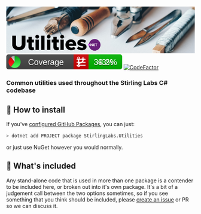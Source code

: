 ![Utilities.Net](utilities-dotnet.png)
![coverage badge](https://github.com/StirlingLabs/Utilities.Net/blob/coverage/coverage/badge_combined.svg) [![CodeFactor](https://www.codefactor.io/repository/github/stirlinglabs/utilities.net/badge?s=016763d52aea57b89a59fe809f85552eb1f08055)](https://www.codefactor.io/repository/github/stirlinglabs/utilities.net)

### Common utilities used throughout the Stirling Labs C# codebase

## 🚀 How to install

If you've [configured GitHub Packages](/StirlingLabs/Logging/blob/master/docs/GitHubPackages.md), you can just:

```bash
> dotnet add PROJECT package StirlingLabs.Utilities
```

or just use NuGet however you would normally.

## 👀 What's included

Any stand-alone code that is used in more than one package is a contender to be included
here, or broken out into it's own package.  It's a bit of a judgement call between the
two options sometimes, so if you see something that you think should be included, please
[create an issue](/StirlingLabs/Utilities.Net/issues/new) or PR so we can discuss it.

